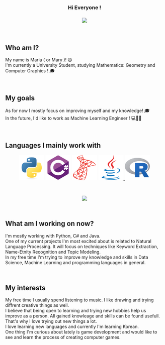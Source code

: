 <!--- <h3 align="center"> <img src="https://github.com/malasie/malasie/blob/main/hi.gif" width="50px">    Hi Everyone !  </h3> --->
<h3 align="center">   Hi Everyone !  </h3>
<h3 align="center"> <img src="https://capsule-render.vercel.app/api?type=rect&color=gradient&height=2"> </h3></br>
<h2> Who am I? </h2>
<p> My name is Maria ( or Mary )! 😄 </br>
I'm currently a University Student, studying Mathematics: Geometry and Computer Graphics !  🎓</p>
</br>

<h2> My goals </h2>
<p> As for now I mostly focus on improving myself and my knowledge! 🎓</br>
In the future, I'd like to work as Machine Learning Engineer ! 💻👩‍💻</p>
  </br>
  <h2> Languages I mainly work with </h2>
    <p align="center">
    <!-- Python -->
    <a href="https://www.python.org" target="_blank"> <img src="https://raw.githubusercontent.com/devicons/devicon/master/icons/python/python-original.svg" alt="Python" width="80" height="80"/></a>
    <!-- C# -->
      <a href="https://www.w3schools.com/cs/" target="_blank"><img src="https://raw.githubusercontent.com/devicons/devicon/master/icons/csharp/csharp-original.svg" alt="C#" width="80" height="80" /></a>
    <!-- SQL -->
    <a href="https://www.microsoft.com/en-us/sql-server" target="_blank"><img src="https://raw.githubusercontent.com/devicons/devicon/1119b9f84c0290e0f0b38982099a2bd027a48bf1/icons/microsoftsqlserver/microsoftsqlserver-plain.svg" alt="T-SQL" width="80" height="80" /></a>
    <!-- Java -->
    <a href="https://www.java.com" target="_blank"> <img src="https://raw.githubusercontent.com/devicons/devicon/master/icons/java/java-original.svg" alt="Java" width="80" height="80"/> </a>
    <!-- R -->
    <a href="https://www.r-project.org/" target="_blank"> <img src="https://raw.githubusercontent.com/devicons/devicon/1119b9f84c0290e0f0b38982099a2bd027a48bf1/icons/r/r-original.svg" alt="R" width="80" height="80"/> </a>
</p>
</br>
<p align="center">
  <img align="center" src="https://github-readme-stats-malasie.vercel.app/api/top-langs/?username=malasie&langs_count=6&theme=tokyonight&layout=compact&count_private=true&exclude_repo=Interaktywne-Serwisy-Internetowe" />
</p>



</br>
<h2> What am I working on now? </h2>
<p> I'm mostly working with Python, C# and Java. </br>
One of my current projects I'm most excited about is related to Natural Language Processing. It will focus on techniques like Keyword Extraction, Name-Etnity Recognition and Topic Modeling. </br>
In my free time I'm trying to improve my knowledge and skills in Data Science, Machine Learning and programming languages in general.
 </p> 
 </br>
 
<h2> My interests </h2>
<p> My free time I usually spend listening to music. I like drawing and trying diffrent creative things as well. </br>
I believe that being open to learning and trying new hobbies help us improve as a person. All gained knowleage and skills can be found usefull. </br>
That's why I love trying out new things a lot. </br>
I love learning new languages and currently I'm learning Korean. </br>
One thing I'm curious about lately is game development and would like to see and learn the process of creating computer games. </p>

<!--
**malasie/malasie** is a ✨ _special_ ✨ repository because its `README.md` (this file) appears on your GitHub profile.

Here are some ideas to get you started:

- 🔭 I’m currently working on ...
- 🌱 I’m currently learning ...
- 👯 I’m looking to collaborate on ...
- 🤔 I’m looking for help with ...
- 💬 Ask me about ...
- 📫 How to reach me: ...
- 😄 Pronouns: ...
- ⚡ Fun fact: ...
-->
